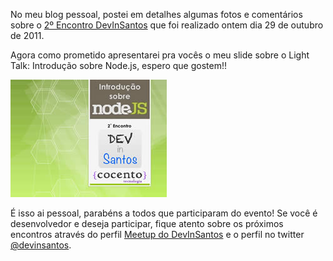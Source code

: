 No meu blog pessoal, postei em detalhes algumas fotos e comentários sobre o [2º Encontro DevInSantos](http://crpunderground.wordpress.com/2011/10/30/segundo-encontro-devinsantos "Post sobre o encontro DevInSantos") que foi realizado ontem dia 29 de outubro de 2011.

Agora como prometido apresentarei pra vocês o meu slide sobre o Light Talk: Introdução sobre Node.js, espero que gostem!!

[![Introdução sobre Node.js](images/slide-introducao-sobre-nodejs.jpg "Introdução sobre Node.js")](http://www.slideshare.net/caioribeiropereira/light-talk-introduo-sobre-nodejs)

É isso ai pessoal, parabéns a todos que participaram do evento! Se você é desenvolvedor e deseja participar, fique atento sobre os próximos encontros através do perfil [Meetup do DevInSantos](http://www.meetup.com/devinsantos/ "Comunidade DevInSantos") e o perfil no twitter [@devinsantos](http://twitter.com/#!/devinsantos "Twitter do DevInSantos").